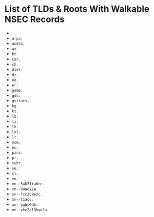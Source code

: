 # List of TLDs & Roots With Walkable NSEC Records

* `.`
* `arpa.`
* `audio.`
* `ax.`
* `bt.`
* `car.`
* `ch.`
* `diet.`
* `dz.`
* `ee.`
* `er.`
* `game.`
* `gdn.`
* `guitars.`
* `kg.`
* `kz.`
* `lb.`
* `li.`
* `lk.`
* `lol.`
* `lr.`
* `mom.`
* `nu.`
* `pics.`
* `pr.`
* `ruhr.`
* `se.`
* `sl.`
* `ve.`
* `xn--54b7fta0cc.`
* `xn--80ao21a.`
* `xn--fzc2c9e2c.`
* `xn--l1acc.`
* `xn--pgbs0dh.`
* `xn--xkc2al3hye2a.`
